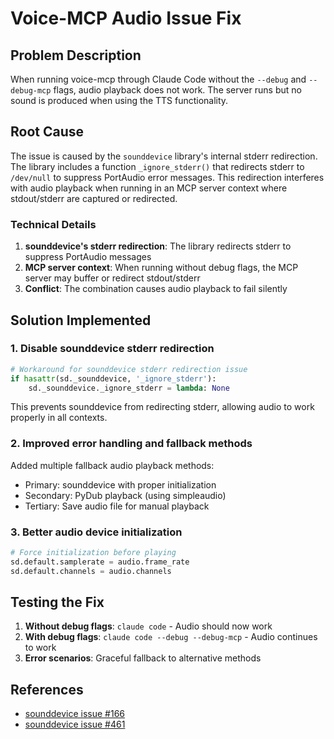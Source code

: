 # Voice-MCP Audio Issue Fix

## Problem Description

When running voice-mcp through Claude Code without the `--debug` and `--debug-mcp` flags, audio playback does not work. The server runs but no sound is produced when using the TTS functionality.

## Root Cause

The issue is caused by the `sounddevice` library's internal stderr redirection. The library includes a function `_ignore_stderr()` that redirects stderr to `/dev/null` to suppress PortAudio error messages. This redirection interferes with audio playback when running in an MCP server context where stdout/stderr are captured or redirected.

### Technical Details

1. **sounddevice's stderr redirection**: The library redirects stderr to suppress PortAudio messages
2. **MCP server context**: When running without debug flags, the MCP server may buffer or redirect stdout/stderr
3. **Conflict**: The combination causes audio playback to fail silently

## Solution Implemented

### 1. Disable sounddevice stderr redirection

```python
# Workaround for sounddevice stderr redirection issue
if hasattr(sd._sounddevice, '_ignore_stderr'):
    sd._sounddevice._ignore_stderr = lambda: None
```

This prevents sounddevice from redirecting stderr, allowing audio to work properly in all contexts.

### 2. Improved error handling and fallback methods

Added multiple fallback audio playback methods:
- Primary: sounddevice with proper initialization
- Secondary: PyDub playback (using simpleaudio)
- Tertiary: Save audio file for manual playback

### 3. Better audio device initialization

```python
# Force initialization before playing
sd.default.samplerate = audio.frame_rate
sd.default.channels = audio.channels
```

## Testing the Fix

1. **Without debug flags**: `claude code` - Audio should now work
2. **With debug flags**: `claude code --debug --debug-mcp` - Audio continues to work
3. **Error scenarios**: Graceful fallback to alternative methods

## References

- [sounddevice issue #166](https://github.com/spatialaudio/python-sounddevice/issues/166)
- [sounddevice issue #461](https://github.com/spatialaudio/python-sounddevice/issues/461)